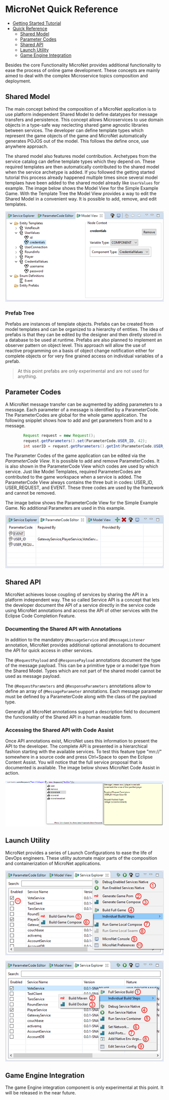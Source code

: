 # MicroNet Quick Reference

- [Getting Started Tutorial](../index.md)
- [Quick Reference](index.md)
  - [Shared Model](#shared-model)
  - [Parameter Codes](#parameter-codes)
  - [Shared API](#shared-api)
  - [Launch Utility](#launch-utility)
  - [Game Engine Integration](#game-engine-integration)

Besides the core Functionality MicroNet provides additional functionality to ease the process of online game development. These concepts are mainly aimed to deal with the complex Microservice topics composition and deployment.

## Shared Model

The main concept behind the composition of a MicroNet application is to use platform independent Shared Model to define datatypes for message transfers and persistence. This concept allows Microservices to use domain objects in a type-safe way neclecting shared game agnostic libraries between services. The developer can define template types which represent the game objects of the game and MicroNet automatically generates POJOS out of the model. This follows the define once, use anywhere approach.

The shared model also features model contribution. Archetypes from the service catalog can define template types which they depend on. These required templates are then automatically contributed to the shared model when the service archetype is added. If you followed the getting started tutorial this process already happened multiple times since several model templaes have been added to the shared model already like `UserValues` for example. The image below shows the Model View for the Simple Example Game. With the Template Tree the Model View provides a way to edit the Shared Model in a convenient way. It is possible to add, remove, and edit templates. 

![model-view](ModelView.PNG "Model View of the Simple Example Game")

### Prefab Tree

Prefabs are instances of template objects. Prefabs can be created from model templates and can be organized to a hierarchy of entities. The idea of prefabs is that they can be edited by the designer and then diretly stored in a database to be used at runtime. Prefabs are also planned to implement an observer pattern on object level. This approach will allow the use of reactive programming on a basis of object change notification either for complete objects or for very fine grained access on individual variables of a prefab.

> At this point prefabs are only experimental and are not used for anything. 

## Parameter Codes

A MicroNet message transfer can be augmented by adding parameters to a message. Each parameter of a message is identified by a ParameterCode. The ParameterCodes are global for the whole game application. The following snipplet shows how to add and get parameters from and to a message.

```java
		Request request = new Request();
		request.getParameters().set(ParameterCode.USER_ID, 42);
		int userID = request.getParameters().getInt(ParameterCode.USER_ID);
```

The Parameter Codes of the game application can be edited via the *ParameterCode View*. It is possible to add and remove ParameterCodes. It is also shown in the ParameterCode View which codes are used by which service. Just like Model Templates, required ParameterCodes are contributed to the game workspace when a service is added. The ParameterCode View always contains the three buit in codes: USER_ID, USER_REQUEST, and EVENT. These three codes are used by the framework and cannot be removed.

The image below shows the ParameterCode View for the Simple Example Game. No additional Parameters are used in this example.

![parameter-code-view](ParameterCodeView.PNG "Parameter Code View of the Simple Example Game")

## Shared API

MicroNet achieves loose coupling of services by sharing the API in a platform independent way. The so called Service API is a concept that lets the developer document the API of a service directly in the service code using MicroNet annotations and access the API of other services with the Eclipse Code Completion Feature. 

### Documenting the Shared API with Annotations

In addition to the mandatory `@MessageService` and `@MessageListener` annotation, MicroNet provides additional optional annotations to document the API for quick access in other services.

The `@RequestPayload` and `@ResponsePayload` annotations document the type of the message payload. This can be a primitive type or a model type from the Shared Model. Types which are not part of the shared model cannot be used as message payload.

The `@RequestParameters` and `@ResponseParameters` annotations allow to define an array of `@MessageParameter` annotations. Each message parameter must be defined by a ParameterCode along with the class of the payload type.

Generally all MicroNet annotations support a description field to document the functionality of the Shared API in a human readable form. 

### Accessing the Shared API with Code Assist

Once API annotations exist, MicroNet uses this information to present the API to the developer. The complete API is presented in a hierarchical fashion starting with the available services. To test this feature type "mn://" somewhere in a source code and press Ctrl+Space to open the Eclipse Content Assist. You will notice that the full service proposal that is documented is available. The image below shows MicroNet Code Assist in action.

![content-assist](CodeAssist.png "MicroNet Content Assist")

## Launch Utility

MicroNet provides a series of Launch Configurations to ease the life of DevOps engineers. These utility automate major parts of the composition and containerization of MicroNet applications. 

![launch-utility-game](LaunchUtilityGame.png "MicroNet Game Launch Utility")

![launch-utility-service](LaunchUtilityService.png "MicroNet Service Launch Utility")

## Game Engine Integration

The game Engine integration component is only experimental at this point. It will be released in the near future.
